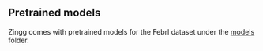 


## Pretrained models

Zingg comes with pretrained models for the Febrl dataset under the [models](models) folder.

